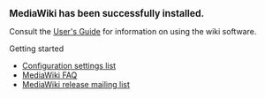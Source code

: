 
<big>**MediaWiki has been successfully installed.**</big>

Consult the [User's Guide](http://meta.wikimedia.org/wiki/Help:Contents) for information on using the wiki software.

Getting started

-   [Configuration settings list](http://www.mediawiki.org/wiki/Manual:Configuration_settings)
-   [MediaWiki FAQ](http://www.mediawiki.org/wiki/Manual:FAQ)
-   [MediaWiki release mailing list](https://lists.wikimedia.org/mailman/listinfo/mediawiki-announce)
